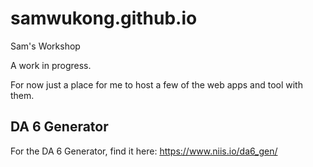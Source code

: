 # samwukong.github.io
Sam's Workshop

A work in progress.

For now just a place for me to host a few of the web apps and tool with them.


## DA 6 Generator

For the DA 6 Generator, find it here: https://www.niis.io/da6_gen/
